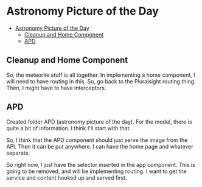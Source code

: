 # Astronomy Picture of the Day

- [Astronomy Picture of the Day](#astronomy-picture-of-the-day)
  - [Cleanup and Home Component](#cleanup-and-home-component)
  - [APD](#apd)

## Cleanup and Home Component

So, the meteorite stuff is all together. In implementing a home component, I will need to have routing in this.
So, go back to the Pluralsight routing thing.
Then, I might have to have interceptors.  

## APD

Created folder APD (astronomy picture of the day).
For the model, there is quite a bit of information. I think I'll start with that.  

So, I think that the APD component should just serve the image from the API.
Then it can be put anywhere. I can have the home page and whatever separate.  

So right now, I just have the selector inserted in the app component. This is going to be removed, and will be implementing routing.
I want to get the service and content hooked up and served first.
